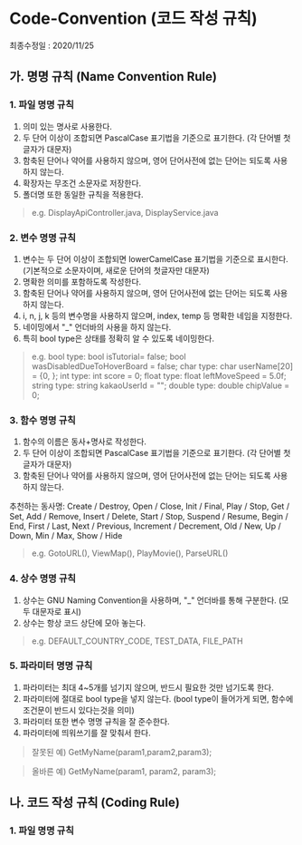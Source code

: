 # Code-Convention (코드 작성 규칙)

최종수정일 : 2020/11/25

## 가. 명명 규칙 (Name Convention Rule)
### 1. 파일 명명 규칙
 1) 의미 있는 명사로 사용한다.
 2) 두 단어 이상이 조합되면 PascalCase 표기법을 기준으로 표기한다.
   (각 단어별 첫글자가 대문자)
 3) 함축된 단어나 약어를 사용하지 않으며, 영어 단어사전에 없는 단어는 되도록 사용하지 않는다.
 4) 확장자는 무조건 소문자로 저장한다.
 5) 폴더명 또한 동일한 규칙을 적용한다.

> e.g. DisplayApiController.java, DisplayService.java

### 2. 변수 명명 규칙
 1) 변수는 두 단어 이상이 조합되면 lowerCamelCase 표기법을 기준으로 표시한다.
    (기본적으로 소문자이며, 새로운 단어의 첫글자만 대문자)
 2) 명확한 의미를 포함하도록 작성한다.
 3) 함축된 단어나 약어를 사용하지 않으며, 영어 단어사전에 없는 단어는 되도록 사용하지 않는다.
 4) i, n, j, k 등의 변수명을 사용하지 않으며, index, temp 등 명확한 네임을 지정한다.
 5) 네이밍에서 "_" 언더바의 사용을 하지 않는다.
 6) 특히 bool type은 상태를 정확히 알 수 있도록 네이밍한다.

> e.g.
bool type: bool isTutorial= false; bool wasDisabledDueToHoverBoard = false;
char type: char userName[20] = {0, };
int type: int score = 0;
float type: float leftMoveSpeed = 5.0f;
string type: string kakaoUserId = "";
double type: double chipValue = 0;


### 3. 함수 명명 규칙
 1) 함수의 이름은 동사+명사로 작성한다.
 2) 두 단어 이상이 조합되면 PascalCase 표기법을 기준으로 표기한다.
   (각 단어별 첫글자가 대문자)
 3) 함축된 단어나 약어를 사용하지 않으며, 영어 단어사전에 없는 단어는 되도록 사용하지 않는다.
 
추천하는 동사명:
Create / Destroy, Open / Close, Init / Final, Play / Stop, Get / Set, Add / Remove,
Insert / Delete, Start / Stop, Suspend / Resume, Begin / End, First / Last,
Next / Previous, Increment / Decrement, Old / New, Up / Down, Min / Max, Show / Hide

> e.g. GotoURL(), ViewMap(), PlayMovie(), ParseURL()

### 4. 상수 명명 규칙
 1) 상수는 GNU Naming Convention을 사용하며, "_" 언더바를 통해 구분한다.
 (모두 대문자로 표시)
 2) 상수는 항상 코드 상단에 모아 놓는다.
 
> e.g. DEFAULT_COUNTRY_CODE, TEST_DATA, FILE_PATH
 
 ### 5. 파라미터 명명 규칙
  1) 파라미터는 최대 4~5개를 넘기지 않으며, 반드시 필요한 것만 넘기도록 한다.
  2) 파라미터에 절대로 bool type을 넣지 않는다. 
  (bool type이 들어가게 되면, 함수에 조건문이 반드시 있다는것을 의미)
  3) 파라미터 또한 변수 명명 규칙을 잘 준수한다.
  4) 파라미터에 띄워쓰기를 잘 맞춰서 한다.
  
  
> 잘못된 예) GetMyName(param1,param2,param3);

> 올바른 예) GetMyName(param1, param2, param3);

## 나. 코드 작성 규칙 (Coding Rule)
### 1. 파일 명명 규칙
  
